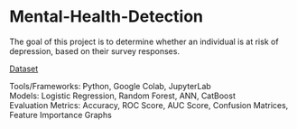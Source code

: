 # Mental-Health-Detection
The goal of this project is to determine whether an individual is at risk of depression, based on their survey responses.

[Dataset](https://www.kaggle.com/competitions/playground-series-s4e11/overview)

Tools/Frameworks: Python, Google Colab, JupyterLab<br>
Models: Logistic Regression, Random Forest, ANN, CatBoost<br>
Evaluation Metrics: Accuracy, ROC Score, AUC Score, Confusion Matrices, Feature Importance Graphs
